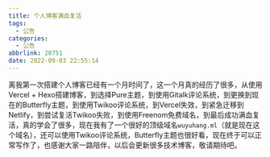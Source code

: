 ```yaml
---
title: 个人博客满血复活
tags:
  - 公告
categories:
  - 公告
abbrlink: 20751
date: 2022-09-03 22:55:14
---
```


离我第一次搭建个人博客已经有一个月时间了，这一个月真的经历了很多，从使用Vercel + Hexo搭建博客，到选择Pure主题，到使用Gitalk评论系统，到更换到现在的Butterfly主题，到使用Twikoo评论系统，到Vercel失效，到紧急迁移到Netlify，到尝试复活Twikoo失败，到使用Freenom免费域名，到最后成功满血复活，真的学会了很多，现在我有了一个很好的顶级域名``wuyuhang.ml``（就是现在这个域名），还可以使用Twikoo评论系统，Butterfly主题也很好看，现在终于可以正常写作了，也感谢大家一路陪伴，以后会更新很多技术博客，敬请期待吧。
